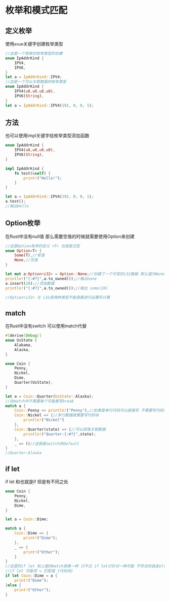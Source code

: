# 枚举和模式匹配

## 定义枚举

使用`enum`关键字创建枚举类型

```rust
//这是一个简单的枚举类型的创建
enum IpAddrKind {
    IPV4,
    IPV6,
}
let a = IpAddrKind::IPV4;
//这是一个可以关联数据的枚举类型
enum IpAddrKind {
    IPV4(u8,u8,u8,u8),
    IPV6(String),
}
let a = IpAddrKind::IPV4(192, 0, 0, 1);
```

## 方法

也可以使用impl关键字给枚举类型添加函数

```rust
enum IpAddrKind {
    IPV4(u8,u8,u8,u8),
    IPV6(String),
}

impl IpAddrKind {
    fn test(&self) {
        print!("Hello!");
    }
}

let a = IpAddrKind::IPV4(192, 0, 0, 1);
a.test();
//输出Hello
```

## Option枚举

在Rust中没有null值 那么需要空值的时候就需要使用Option来创建

```rust
//这是Option枚举的定义 <T> 也就是泛型
enum Option<T> {
    Some(T),//有值
    None,//空值
}
```

```rust
let mut a:Option<i32> = Option::None;//创建了一个可变的i32数据 默认值为None
println!("{:#?}",a.to_owned());//输出none
a.insert(20);//添加数据
println!("{:#?}",a.to_owned());//输出 some(20)

//Option<i32> 与 i32是两种类型不能直接进行运算符计算
```

## match

在Rust中没有switch 可以使用match代替

```rust
#[derive(Debug)]
enum UsState {
    Alabama,
    Alaska,
}

enum Coin {
    Penny,
    Nickel,
    Dime,
    Quarter(UsState),
}

let a = Coin::Quarter(UsState::Alaska);
//在match中不需要每个可能都写break
match a {
    Coin::Penny => println!("Penny"),//如果是单行代码可以直接写 不需要写代码块
    Coin::Nickel => {//多行数据就需要写代码块
        println!("Nickel")
    },
    Coin::Quarter(state) => {//可以获取关联数据
        println!("Quarter:{:#?}",state);
    },
    _ => ()//这就是switch的default
}
//Quarter:Alaska
```

## if let

if let 和也就是if 但是有不同之处

```rust
enum Coin {
    Penny,
    Nickel,
    Dime,
}

let a = Coin::Dime;

match a {
    Coin::Dime => {
        print!("Dime");
    },
    _ => {
        print!("Other");
    }
}
//这里的if let 和上面的match效果一样 只不过 if let只针对一种可能 不符合的就走else 而且写法也和if语句不同
//if let 可能项 = 匹配值 {代码块}
if let Coin::Dime = a {
    print!("Dime");
}else {
    print!("Other");
}
```
